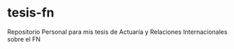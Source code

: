 # tesis-fn
Repositorio Personal para mis tesis de Actuaría y Relaciones Internacionales sobre el FN
